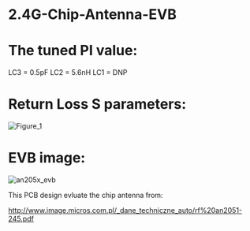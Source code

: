 # 2.4G-Chip-Antenna-EVB

# The tuned PI value:

LC3 = 0.5pF
LC2 = 5.6nH
LC1 = DNP

# Return Loss S parameters:

![Figure_1](https://user-images.githubusercontent.com/115007168/195722040-85052f5e-07ff-4705-99b5-8fd9d6b2e019.png)

# EVB image:
![an205x_evb](https://user-images.githubusercontent.com/115007168/195723370-9b346728-00e6-4b8a-81e6-2b47ea2f075e.PNG)

This PCB design evluate the chip antenna from:

http://www.image.micros.com.pl/_dane_techniczne_auto/rf%20an2051-245.pdf



